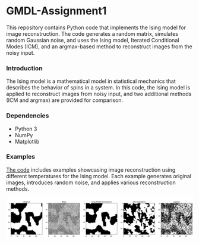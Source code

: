 # GMDL-Assignment1
This repository contains Python code that implements the Ising model for image reconstruction. The code generates a random matrix, simulates random Gaussian noise, and uses the Ising model, Iterated Conditional Modes (ICM), and an argmax-based method to reconstruct images from the noisy input. 
### Introduction
The Ising model is a mathematical model in statistical mechanics that describes the behavior of spins in a system. In this code, the Ising model is applied to reconstruct images from noisy input, and two additional methods (ICM and argmax) are provided for comparison.
### Dependencies
- Python 3
- NumPy
- Matplotlib
### Examples
[The code](https://github.com/ofekoOren/GMDL-Assignment1/blob/main/GMDL01.ipynb) includes examples showcasing image reconstruction using different temperatures for the Ising model. Each example generates original images, introduces random noise, and applies various reconstruction methods.


![test](https://github.com/ofekoOren/GMDL-Assignment1/blob/main/Exemples/Exemple_1.png)
